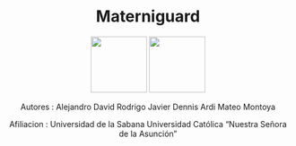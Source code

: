 <h1 align= "center">
  Materniguard
</h1>
<p align = "center">
  <img src = "https://github.com/matmize/Proyecto-Coil/assets/83510301/20f7614d-f25a-4a03-bbfa-51ea004b7f4a" width ="100">
  <img src="https://github.com/matmize/Proyecto-Coil/assets/83510301/ac82588e-9bf8-4ac6-99db-b0c04f795391" width="100">
</p>

<p align = "center">
  Autores : 
  Alejandro David
  Rodrigo Javier
  Dennis Ardi
  Mateo Montoya
</p>
<p align = "center">
  Afiliacion :
  Universidad de la Sabana
  Universidad Católica “Nuestra Señora de la Asunción”
</p>
